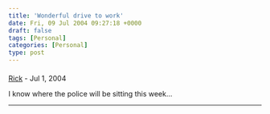 ```yaml
---
title: 'Wonderful drive to work'
date: Fri, 09 Jul 2004 09:27:18 +0000
draft: false
tags: [Personal]
categories: [Personal]
type: post
---
```



#### 
[Rick]( "") - <time datetime="2004-07-12 07:10:30">Jul 1, 2004</time>

I know where the police will be sitting this week...
<hr />
